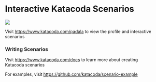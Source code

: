 # Interactive Katacoda Scenarios

[![](http://shields.katacoda.com/katacoda/padala/count.svg)](https://www.katacoda.com/padala "Get your profile on Katacoda.com")

Visit https://www.katacoda.com/padala to view the profile and interactive scenarios

### Writing Scenarios
Visit https://www.katacoda.com/docs to learn more about creating Katacoda scenarios

For examples, visit https://github.com/katacoda/scenario-example

